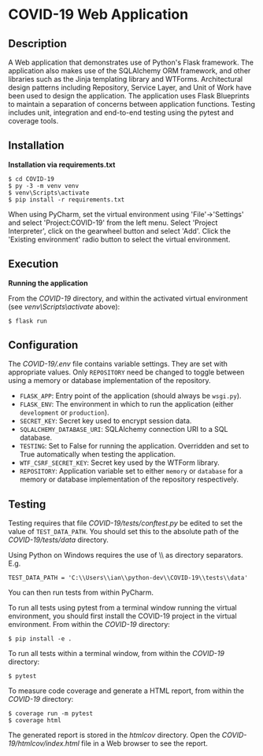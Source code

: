 # COVID-19 Web Application

## Description

A Web application that demonstrates use of Python's Flask framework. The application also makes use of the SQLAlchemy ORM framework, and other libraries such as the Jinja templating library and WTForms. Architectural design patterns including Repository, Service Layer, and Unit of Work have been used to design the application. The application uses Flask Blueprints to maintain a separation of concerns between application functions. Testing includes unit, integration and end-to-end testing using the pytest and coverage tools. 

## Installation

**Installation via requirements.txt**

```shell
$ cd COVID-19
$ py -3 -m venv venv
$ venv\Scripts\activate
$ pip install -r requirements.txt
```

When using PyCharm, set the virtual environment using 'File'->'Settings' and select 'Project:COVID-19' from the left menu. Select 'Project Interpreter', click on the gearwheel button and select 'Add'. Click the 'Existing environment' radio button to select the virtual environment. 

## Execution

**Running the application**

From the *COVID-19* directory, and within the activated virtual environment (see *venv\Scripts\activate* above):

````shell
$ flask run
```` 

## Configuration

The *COVID-19/.env* file contains variable settings. They are set with appropriate values. Only `REPOSITORY` need be changed to toggle between using a memory or database implementation of the repository.

* `FLASK_APP`: Entry point of the application (should always be `wsgi.py`).
* `FLASK_ENV`: The environment in which to run the application (either `development` or `production`).
* `SECRET_KEY`: Secret key used to encrypt session data.
* `SQLALCHEMY_DATABASE_URI`: SQLAlchemy connection URI to a SQL database.
* `TESTING`: Set to False for running the application. Overridden and set to True automatically when testing the application.
* `WTF_CSRF_SECRET_KEY`: Secret key used by the WTForm library.
* `REPOSITORY`: Application variable set to either `memory` or `database` for a memory or database implementation of the repository respectively.


## Testing

Testing requires that file *COVID-19/tests/conftest.py* be edited to set the value of `TEST_DATA_PATH`. You should set this to the absolute path of the *COVID-19/tests/data* directory. 

Using Python on Windows requires the use of \\\ as directory separators. E.g.

`TEST_DATA_PATH = 'C:\\Users\\ian\\python-dev\\COVID-19\\tests\\data'`

You can then run tests from within PyCharm.

To run all tests using pytest from a terminal window running the virtual environment, you should first install the COVID-19 project in the virtual environment. From within the *COVID-19* directory:

````
$ pip install -e .
````

To run all tests within a terminal window, from within the *COVID-19* directory:

```
$ pytest
```

To measure code coverage and generate a HTML report, from within the *COVID-19* directory:

````
$ coverage run -m pytest
$ coverage html
````

The generated report is stored in the *htmlcov* directory. Open the *COVID-19/htmlcov/index.html* file in a Web browser to see the report.
